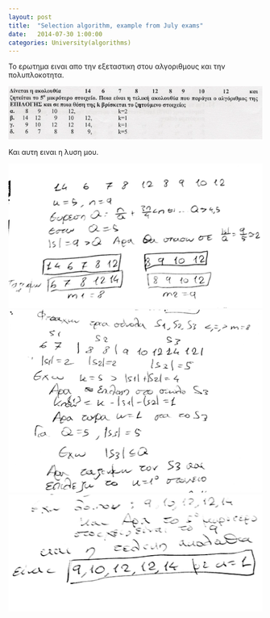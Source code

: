 ```yaml
---
layout: post
title:  "Selection algorithm, example from July exams"
date:   2014-07-30 1:00:00
categories: University(algorithms)
---
```



Το ερωτημα ειναι απο την εξεταστικη στου αλγοριθμους και την πολυπλοκοτητα.

<img src="/images/sxolh_algorithms_selection_question.png">

Και αυτη ειναι η λυση μου.

<img src="/images/sxolh_algortihms_selection_1.jpg">

<img src="/images/sxolh_algortihms_selection_2.jpg">

<img src="/images/sxolh_algortihms_selection_3.jpg">
